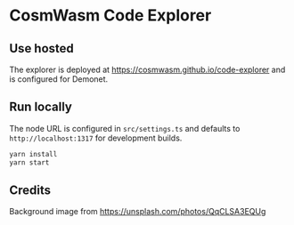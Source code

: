# CosmWasm Code Explorer

## Use hosted

The explorer is deployed at https://cosmwasm.github.io/code-explorer and is configured
for Demonet.

## Run locally

The node URL is configured in `src/settings.ts` and defaults to `http://localhost:1317` for development builds.

```sh
yarn install
yarn start
```

## Credits

Background image from https://unsplash.com/photos/QqCLSA3EQUg
